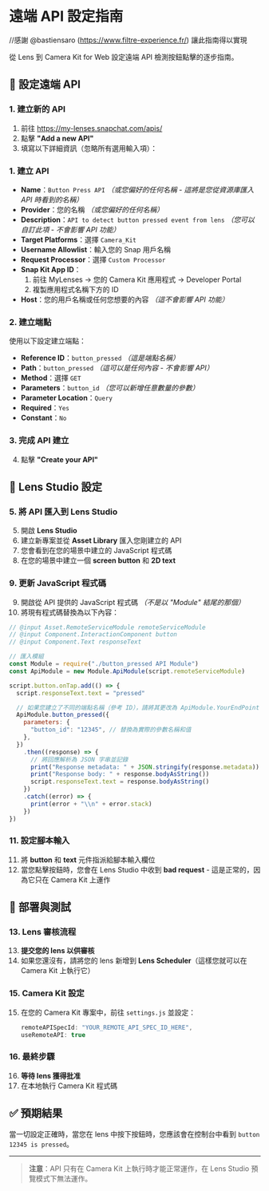 # 遠端 API 設定指南

//感謝 @bastiensaro (https://www.filtre-experience.fr/) 讓此指南得以實現

從 Lens 到 Camera Kit for Web 設定遠端 API 檢測按鈕點擊的逐步指南。

## 🔧 設定遠端 API

### 1. 建立新的 API

1. 前往 https://my-lenses.snapchat.com/apis/
2. 點擊 **"Add a new API"**
3. 填寫以下詳細資訊（忽略所有選用輸入項）：

### 1. 建立 API

- **Name**：`Button Press API` _（或您偏好的任何名稱 - 這將是您從資源庫匯入 API 時看到的名稱）_
- **Provider**：您的名稱 _（或您偏好的任何名稱）_
- **Description**：`API to detect button pressed event from lens` _（您可以自訂此項 - 不會影響 API 功能）_
- **Target Platforms**：選擇 `Camera_Kit`
- **Username Allowlist**：輸入您的 Snap 用戶名稱
- **Request Processor**：選擇 `Custom Processor`
- **Snap Kit App ID**：
  1. 前往 MyLenses → 您的 Camera Kit 應用程式 → Developer Portal
  2. 複製應用程式名稱下方的 ID
- **Host**：您的用戶名稱或任何您想要的內容 _（這不會影響 API 功能）_

### 2. 建立端點

使用以下設定建立端點：

- **Reference ID**：`button_pressed` _（這是端點名稱）_
- **Path**：`button_pressed` _（這可以是任何內容 - 不會影響 API）_
- **Method**：選擇 `GET`
- **Parameters**：`button_id` _（您可以新增任意數量的參數）_
- **Parameter Location**：`Query`
- **Required**：`Yes`
- **Constant**：`No`

### 3. 完成 API 建立

4. 點擊 **"Create your API"**

## 🎯 Lens Studio 設定

### 5. 將 API 匯入到 Lens Studio

5. 開啟 **Lens Studio**
6. 建立新專案並從 **Asset Library** 匯入您剛建立的 API
7. 您會看到在您的場景中建立的 JavaScript 程式碼
8. 在您的場景中建立一個 **screen button** 和 **2D text**

### 9. 更新 JavaScript 程式碼

9. 開啟從 API 提供的 JavaScript 程式碼 _（不是以 "Module" 結尾的那個）_
10. 將現有程式碼替換為以下內容：

```javascript
// @input Asset.RemoteServiceModule remoteServiceModule
// @input Component.InteractionComponent button
// @input Component.Text responseText

// 匯入模組
const Module = require("./button_pressed API Module")
const ApiModule = new Module.ApiModule(script.remoteServiceModule)

script.button.onTap.add(() => {
  script.responseText.text = "pressed"

  // 如果您建立了不同的端點名稱（參考 ID），請將其更改為 ApiModule.YourEndPoint
  ApiModule.button_pressed({
    parameters: {
      "button_id": "12345", // 替換為實際的參數名稱和值
    },
  })
    .then((response) => {
      // 將回應解析為 JSON 字串並記錄
      print("Response metadata: " + JSON.stringify(response.metadata))
      print("Response body: " + response.bodyAsString())
      script.responseText.text = response.bodyAsString()
    })
    .catch((error) => {
      print(error + "\\n" + error.stack)
    })
})
```

### 11. 設定腳本輸入

11. 將 **button** 和 **text** 元件指派給腳本輸入欄位
12. 當您點擊按鈕時，您會在 Lens Studio 中收到 **bad request** - 這是正常的，因為它只在 Camera Kit 上運作

## 📱 部署與測試

### 13. Lens 審核流程

13. **提交您的 lens 以供審核**
14. 如果您還沒有，請將您的 lens 新增到 **Lens Scheduler**（這樣您就可以在 Camera Kit 上執行它）

### 15. Camera Kit 設定

15. 在您的 Camera Kit 專案中，前往 `settings.js` 並設定：
    ```javascript
    remoteAPISpecId: "YOUR_REMOTE_API_SPEC_ID_HERE",
    useRemoteAPI: true
    ```

### 16. 最終步驟

16. **等待 lens 獲得批准**
17. 在本地執行 Camera Kit 程式碼

## ✅ 預期結果

當一切設定正確時，當您在 lens 中按下按鈕時，您應該會在控制台中看到 `button 12345 is pressed`。

---

> **注意**：API 只有在 Camera Kit 上執行時才能正常運作，在 Lens Studio 預覽模式下無法運作。
